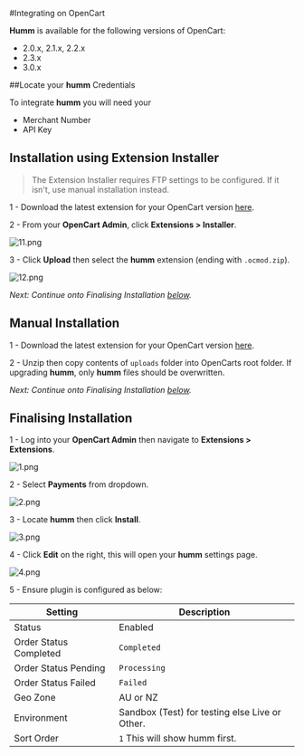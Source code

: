 #Integrating on OpenCart

**Humm** is available for the following versions of OpenCart:

* 2.0.x, 2.1.x, 2.2.x
* 2.3.x
* 3.0.x

##Locate your **humm** Credentials

To integrate **humm** you will need your

* Merchant Number
* API Key

## Installation using Extension Installer

> The Extension Installer requires FTP settings to be configured. If it isn't, use manual installation instead.

1 - Download the latest extension for your OpenCart version [here](https://github.com/shophumm/humm-opencart/releases).

2 - From your **OpenCart Admin**, click **Extensions > Installer**.

![11.png](/img/ecommerce/opencart/11.png)

3 - Click **Upload** then select the **humm** extension (ending with `.ocmod.zip`).

![12.png](/img/ecommerce/opencart/12.png)

_Next: Continue onto Finalising Installation [below](#finalising-installation)._

## Manual Installation

1 - Download the latest extension for your OpenCart version [here](https://github.com/shophumm/humm-opencart/releases).

2 - Unzip then copy contents of `uploads` folder into OpenCarts root folder. If upgrading **humm**, only **humm** files should be overwritten.

_Next: Continue onto Finalising Installation [below](#finalising-installation)._

## Finalising Installation

1 - Log into your **OpenCart Admin** then navigate to **Extensions > Extensions**.

![1.png](/img/ecommerce/opencart/1.png)

2 - Select **Payments** from dropdown.

![2.png](/img/ecommerce/opencart/2.png)

3 - Locate **humm** then click **Install**.

![3.png](/img/ecommerce/opencart/3.png)

4 - Click **Edit** on the right, this will open your **humm** settings page.

![4.png](/img/ecommerce/opencart/4.png)

5 - Ensure plugin is configured as below:

Setting | Description
--- | ---
Status | Enabled
Order Status Completed | `Completed`
Order Status Pending | `Processing`
Order Status Failed | `Failed`
Geo Zone | AU or NZ
Environment | Sandbox (Test) for testing else Live or Other.
Sort Order | `1` This will show humm first.
